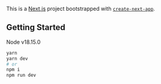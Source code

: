 This is a [Next.js](https://nextjs.org/) project bootstrapped with [`create-next-app`](https://github.com/vercel/next.js/tree/canary/packages/create-next-app).

## Getting Started
Node v18.15.0

```bash
yarn
yarn dev
# or
npm i
npm run dev
```
